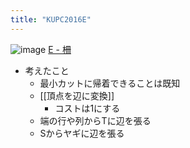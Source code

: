 ```yaml
---
title: "KUPC2016E"
---
```


![image](https://gyazo.com/19a364bf2a992c7c4331dbbf4ef6bb37/thumb/1000)
[E - 柵](https://atcoder.jp/contests/kupc2016/tasks/kupc2016_e)
- 考えたこと
    - 最小カットに帰着できることは既知
    - [[頂点を辺に変換]]
        - コストは1にする
    - 端の行や列からTに辺を張る
    - Sからヤギに辺を張る

